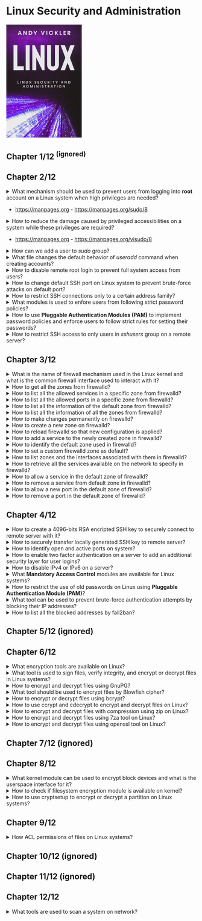 # Linux Security and Administration
<img src="../../../covers/linux-security-and-administration.jpg" width="200"/>

## Chapter 1/12 <sup>(ignored)</sup>


## Chapter 2/12

<details>
<summary>What mechanism should be used to prevent users from logging into <b>root</b> account on a Linux system when high privileges are needed?</summary>

> Using `sudo` accounts.
>
> ---
> **Resources**
> -
> ---
> **References**
> ---
</details>

* https://manpages.org - https://manpages.org/sudo/8

<details>
<summary>How to reduce the damage caused by privileged accessibilities on a system while these privileges are required?</summary>

> Using a limited access account and by separating fine grained privileges into activities, causes damage to whole system reduced.
>
> ---
> **Resources**
> -
> ---
> **References**
> ---
</details>

* https://manpages.org - https://manpages.org/visudo/8

<details>
<summary>How can we add a user to <i>sudo</i> group?</summary>

> On account creation:
>
> ```sh
> useradd -s /bin/bash -m -G sudo <username>
> ``````
>
> > After account creation:
>
> ```sh
> usermod -a -G sudo <username>
> ``````
>
> ---
> **Resources**
> -
> ---
> **References**
> - https://manpages.org - https://manpages.org/useradd/8
> ---
</details>


<details>
<summary>What file changes the default behavior of <i>useradd</i> command when creating accounts?</summary>

> ```sh
> /etc/login.defs
> ``````
>
> ---
> **Resources**
> -
> ---
> **References**
> - https://manpages.org - https://manpages.org/logindefs/5
---
</details>

<details>
<summary>How to disable remote root login to prevent full system access from users?</summary>

> **Description**
>
> Set following configuration variable to `no` in `sshd` configuration:
>
> ```sh
> sudoedit /etc/ssh/sshd_config
> ``````
>
> ```conf
> PermitRootLogin no
> ``````
>
> And restart `sshd.service` on `systemd`:
>
> ```sh
> sudo systemctl restart sshd.service
> ``````
>
> ---
> **Resources**
> -
> ---
> **References**
> - https://manpages.org - https://manpages.org/sshd_config/5
> ---
</details>

<details>
<summary>How to change default SSH port on Linux system to prevent brute-force attacks on default port?</summary>

> ```sh
> sudoedit /etc/ssh/sshd_config
> ``````
>
> ```conf
> Port 9292
> ``````
>
> ---
> **Resources**
> -
> ---
> **References**
> ---
</details>

<details>
<summary>How to restrict SSH connections only to a certain address family?</summary>

> ```sh
> sudoedit /etc/ssh/sshd_config
> ``````
>
> ```conf
> AddressFamily inet
> ``````
>
> ```sh
> sudo systemctl reload ssh
> ``````
>
> ---
> **Resources**
> -
>
> ---
> **References**
> ---
</details>

<details>
<summary>What modules is used to enfore users from following strict password policies?</summary>

> **Pluggable Authentication Modules (PAM)**
>
> **CentOS** and **Red Hat** distros already come with **PAM** enabled.
>
> *archlinux*
> ```sh
> sudo pacman -S pam
> ``````
>
> *debian*
> ```sh
> sudo apt install libpam-cracklib
> ``````
>
> ---
> **Resources**
> -

> **References**
> - https://manpages.org - https://manpages.org/pam/8
> ---
</details>

<details>
<summary>How to use <b>Pluggable Authentication Modules (PAM)</b> to implement password policies and enforce users to follow strict rules for setting their passwords?</summary>

> Configure **PAM** by editing following configuration file:
>
> ```sh
> sudoedit /etc/pam.d/passwd
> ``````
>
> Uncomment the line having following content:
>
> ```conf
> password required pam_cracklib.so difok=2 minlen=8 dcredit=2 ocredit=2 retry=3
> ``````
>
> * `difok`: check the number of characters used in the current password compared to previous one.
> * `minlen`: minimum length every password should have.
> * `dcredit`: the least number of numerals every password should have.
> * `ocredit`: the least number of special characters(?) every password should have.
> * `retry`: the number of times users can enter an incorrect password before getting locked.
>
> ---
> **Resources**
> -
>
> ---
> **References**
> - https://manpages.org - https://manpages.org/pamd/5
> - https://manpages.org - https://manpages.org/pamconf/5
> ---
</details>

<details>
<summary>How to restrict SSH access to only users in <i>sshusers</i> group on a remote server?</summary>

> **Description**
>
> Create a new group called `sshusers`:
>
> ```sh
> sudo groupadd sshusers
> ``````
>
> Add appropriate users to this group:
>
> ```sh
> sudo usermod -a -G sshusers <username>
> ``````
>
> Allow users of this group to login in `/etc/ssh/sshd_config` configuration file:
>
> ```sh
> AllowGroups sshusers
> ``````
>
> Restart `sshd.service`:
>
> ```sh
> sudo systemctl restart sshd.service
> ``````
>
> Using this configuration, a user who does not belong to this specific group
> will be prevented to access to the server over SSH; their passwords may be
> entered correctly, but they will not be given access. This reduces the chance
> of people hacking the server through brute force attacks.
>
> ---
> **Resources**
> -
>
> ---
> **References**
> - https://manpages.org - https://manpages.org/ssh/1
> - https://manpages.org - https://manpages.org/sshd/8
> - https://manpages.org - https://manpages.org/sshd_config/5
---
</details>

## Chapter 3/12

<details>
<summary>What is the name of firewall mechanism used in the Linux kernel and what is the common firewall interface used to interact with it?</summary>

> - `netfilter` is the Linux firewall implemented in kernel.
> - `iptables` is a simple firewall interface to `netfilter`.
> - `firewalld` is also a commonly used firewall interface to `netfilter`.
>
> *archlinux*
> ```sh
> sudo pacman -S iptables firewalld
> ``````
>
> Enable only one of interfaces:
>
> ```sh
> sudo systemctl enable --now firewalld
> ``````
>
> ---
> **Resources**
> -
> ---
> **References**
> ---
</details>

<details>
<summary>How to get all the zones from firewalld?</summary>

> **Description**
>
> ```sh
> firewall-cmd --get-zones
> ``````
>
> ---
> **Resources**
> -
> ---
> **References**
> ---
</details>

<details>
<summary>How to list all the allowed services in a specific zone from firewalld?</summary>

> **Description**
>
> ```sh
> sudo firewall-cmd --zone public --list-services
> ``````
>
> ---
> **Resources**
> -
> ---
> **References**
> ---
</details>

<details>
<summary>How to list all the allowed ports in a specific zone from firewalld?</summary>

> **Description**
>
> ```sh
> sudo firewall-cmd --zone public --list-ports
> ``````
>
> ---
> **Resources**
> -
> ---
> **References**
> ---
</details>

<details>
<summary>How to list all the information of the default zone from firewalld?</summary>

> **Description**
>
> ```sh
> sudo firewall-cmd --list-all
> ``````
>
> ---
> **Resources**
> -
>
> ---
> **References**
> ---
</details>

<details>
<summary>How to list all the information of all the zones from firewalld?</summary>

> ```sh
> sudo firewall-cmd --list-all-zones
> ``````
>
> ---
> **Resources**
> -
>
> ---
> **References**
> ---
</details>

<details>
<summary>How to make changes permanently on firewalld?</summary>

> Use `--permanent` optional argument to make changes take effect even after reboot.
>
> ---
> **Resources**
> -
> ---
> **References**
> ---
</details>

<details>
<summary>How to create a new zone on firewalld?</summary>

> **Description**
>
> ```sh
> sudo firewall-cmd --new-zone corp --permanent
> ``````
>
> ---
> **Resources**
> -
> ---
> **References**
> ---
</details>

<details>
<summary>How to reload firewalld so that new configuration is applied?</summary>

> **Description**
>
> ```sh
> sudo firewall-cmd --reload
> ``````
>
> ---
> **Resources**
> -
> ---
> **References**
> ---
</details>

<details>
<summary>How to add a service to the newly created zone in firewalld?</summary>

> **Description**
>
> ```sh
> sudo firewall-cmd --zone corp --add-service ssh --permanent
> sudo firewall-cmd --reload
> ``````
>
> ---
> **Resources**
> -
> ---
> **References**
> ---
</details>

<details>
<summary>How to identify the default zone used in firewalld?</summary>

> ```sh
> sudo firewall-cmd --get-default
> ``````
>
> ---
> **Resources**
> -
> ---
> **References**
> ---
</details>

<details>
<summary>How to set a custom firewalld zone as default?</summary>

> You should already allow `ssh` service in new zone to prevent losing access to the server once new zone was set to the interface.
>
> The firewalld will access the default zone for every command is used unless any other zone is specified.
>
> ```sh
> sudo firewall-cmd --change-interface <interface> --zone corp --permanent
> sudo firewall-cmd --set-default corp
> ``````
>
> ---
> **Resources**
> -
> ---
> **References**
> ---
</details>

<details>
<summary>How to list zones and the interfaces associated with them in firewalld?</summary>

> **Description**
>
> ```sh
> sudo firewall-cmd --get-active-zones
> ``````
>
> ---
> **Resources**
> -
> ---
> **References**
> ---
</details>

<details>
<summary>How to retrieve all the services available on the network to specify in firewalld?</summary>

> **Description**
>
> ```sh
> sudo firewall-cmd --get-services
> ``````
>
> ---
> **Resources**
> -
> ---
> **References**
> ---
</details>

<details>
<summary>How to allow a service in the default zone of firewalld?</summary>

> **Description**
>
> ```sh
> sudo systemctl enable --now <service>
> sudo firewall-cmd --add-service <service> --permanent
> sudo firewall-cmd --reload
> ``````
>
> ---
> **Resources**
> -
> ---
> **References**
> ---
</details>

<details>
<summary>How to remove a service from default zone in firewalld?</summary>

> ```sh
> sudo firewall-cmd --remove-service <service> --permanent
> sudo firewall-cmd --reload
> sudo systemctl disable --now <service>
> ``````
>
> ---
> **Resources**
> -
>
> ---
> **References**
> ---
</details>

<details>
<summary>How to allow a new port in the default zone of firewalld?</summary>

> ```sh
> sudo firewall-cmd --add-port 1622/tcp --permanent
> sudo firewall-cmd --reload
> ``````
>
> ---
> **Resources**
> -
> ---
> **References**
> ---
</details>

<details>
<summary>How to remove a port in the default zone of firewalld?</summary>

> **Description**
>
> ```sh
> sudo firewall-cmd --remove-port 1622/tcp --permanent
> sudo fierwall-cmd --reload
> ``````
>
> ---
> **Resources**
> -
>
> ---
> **References**
> ---
</details>

## Chapter 4/12

<details>
<summary>How to create a 4096-bits RSA encripted SSH key to securely connect to remote server with it?</summary>

> ```sh
> ssh-keygen -t rsa -b 4096 -C "user@domain.tld" -f ~/.ssh/user_rsa
> ``````
>
> ---
> **Resources**
> -
> ---
> **References**
> ---
</details>

<details>
<summary>How to securely transfer locally generated SSH key to remote server?</summary>

> ```sh
> ssh-copy-id -i ~/.ssh/user_rsa.pub -p <port> user@domain.tld
> ``````
>
> ---
> **Resources**
> -
>
> ---
> **References**
> ---
</details>

<details>
<summary>How to identify open and active ports on system?</summary>

> *deprecated*
> ```sh
> netstat -tuwlpn
> ``````
>
> *common*
> ```sh
> ss -tuwlpn
> ``````
>
> ---
> **Resources**
> -
> ---
> **References**
> ---
</details>

<details>
<summary>How to enable two factor authentication on a server to add an additional security layer for user logins?</summary>

> *archlinux*
> ```sh
> sudo pacman -S libpam-google-authenticator
> ``````
>
> *debian*
> ```sh
> sudo apt install libpam-google-authenticator
> ``````
>
> Setup a key:
>
> ```sh
> google-authenticator
> ``````
>
> Edit `sshd` service configuration:
>
> ```sh
> sudoedit /etc/ssh/sshd_config
> ``````
>
> ```conf
> UsePAM yes
> ChallengeResponseAuthentication yes
> ``````
>
> ```sh
> sudo systemctl reload sshd
> ``````
>
> Edit `pam` configuration:
>
> ```sh
> sudoedit /etc/pam.d/sshd
> ``````
>
> Add the following line:
>
> ```conf
> auth    required    pam_google_authenticator.so
> ``````
>
> ---
> **Resources**
> -
>
> ---
> **References**
> ---
</details>

<details>
<summary>How to disable IPv4 or IPv6 on a server?</summary>

> **Description**
>
> ```sh
> sudoedit /etc/sysconfig/network
> ``````
>
> ```conf
> NETWORKING_IPV6=no
> IPV6INIT=no
> ``````
>
> ---
> **Resources**
> -
> ---
> **References**
> ---
</details>

<details>
<summary>What <b>Mandatory Access Control</b> modules are available for Linux systems?</summary>

> ```sh
> sudo apt install selinux-basics selinux-policy-default auditd
> ``````
>
> ---
> **Resources**
> -
> ---
> **References**
> ---
</details>

<details>
<summary>How to restrict the use of old passwords on Linux using <b>Pluggable Authentication Module (PAM)</b>?</summary>

> Edit **PAM** configuration file:
>
> ```sh
> sudoedit /etc/pam.d/system-auth
> ``````
>
> Add following lines:
>
> ```conf
> auth    sufficient  pam_unix.so likeauth nullok
> password    sufficient  pam_unix.so nullok use_authtok sha256 shadow remember=5
> ``````
>
> ---
> **Resources**
> -
> ---
> **References**
> ---
</details>

<details>
<summary>What tool can be used to prevent brute-force authentication attempts by blocking their IP addresses?</summary>

> `fail2ban` tool blocks frequently attempted login attempts.
>
> *archlinux*
> ```sh
> sudo pacman -S fail2ban
> ``````
>
> Configure the service by copying sample config file:
>
> ```sh
> cp /etc/fail2ban/jail.conf /etc/fail2ban/jail.local
> sudoedit /etc/fail2ban/jail.local
> ``````
>
> ```conf
> [sshd]
> enabled = true
> port = ssh
> protocol = tcp
> filter = sshd
> logpath = /var/log/secure
> maxretry = 5
> findtime = 600
> bantime = 600
> ``````
>
> ```sh
> sudo systemctl restart fail2ban
> ``````
>
> ---
> **Resources**
> -
>
> ---
> **References**
> ---
</details>

<details>
<summary>How to list all the blocked addresses by fail2ban?</summary>

> ```sh
> sudo fail2ban-client status ssh
> ``````
>
> ---
> **Resources**
> -
> ---
> **References**
> ---
</details>

## Chapter 5/12 (ignored)


## Chapter 6/12

<details>
<summary>What encryption tools are available on Linux?</summary>

> * gpg
> * bcrypt
> * ccrypt
> * zip (4-zip)
> * 7za (7-zip)
> * openssl
>
> ---
> **Resources**
> -
> ---
> **References**
> ---
</details>

<details>
<summary>What tool is used to sign files, verify integrity, and encrypt or decrypt files in Linux systems?</summary>

> **GNU Privacy Guard** or **GnuPG**
>
> *archlinux*
> ```sh
> sudo pacman -S gnupg
> ``````
>
> *debian*
> ```sh
> sudo apt install gnupg
> ``````
>
> ---
> **Resources**
> -
>
> ---
> **References**
> - https://manpages.org - https://manpages.org/gnupg/7
> - https://manpages.org - https://manpages.org/gnupg/1
> - https://manpages.org - https://manpages.org/gnupg/1
> ---
</details>

<details>
<summary>How to encrypt and decrypt files using GnuPG?</summary>

> Encrypt:
>
> ```sh
> gpg -c <file>
> ``````
>
> Decrypt:
>
> ```sh
> gpg <file>
> ``````
>
> ---
> **Resources**
> -
> ---
> **References**
> ---
</details>

<details>
<summary>What tool should be used to encrypt files by Blowfish cipher?</summary>

> *archlinux*
> ```sh
> sudo pacman -S cryptsetup
> ``````
>
> *debian*
> ```sh
> sudo apt install bcrypt
> ``````
>
> ---
> **Resources**
> -
>
> ---
> **References**
> - https://manpages.org - https://manpages.org/bcrypt/1
---
</details>

<details>
<summary>How to encrypt or decrypt files using bcrypt?</summary>

> **Description**
>
> Encrypt:
>
> ```sh
> bcrypt <file>.ext
> ``````
>
> Decrypt:
>
> ```sh
> bcrypt <file>.bfe
> ``````
>
> ---
> **Resources**
> -
> ---
> **References**
> ---
</details>

<details>
<summary>How to use ccrypt and cdecrypt to encrypt and decrypt files on Linux?</summary>

> Encrypt:
>
> ```sh
> ccrypt <file>
> ``````
>
> Decrypt:
>
> ```sh
> cdecrypt <file>.cpt
> ``````
>
> ---
> **Resources**
> -
>
> ---
> **References**
> ---
</details>

<details>
<summary>How to encrypt and decrypt files with compression using zip on Linux?</summary>

> Encrypt:
>
> ```sh
> zip -p <pass> <output.zip> files...
> ``````
>
> Decrypt:
>
> ```sh
> unzip <output.zip>
> ``````
>
> ---
> **Resources**
> -
> ---
> **References**
> ---
</details>

<details>
<summary>How to encrypt and decrypt files using 7za tool on Linux?</summary>

> ```sh
> 7za a -t zip -p -mem=aes256 output.zip files...
> 7za output.zip
> ``````
>
> ---
> **Resources**
> -
> ---
> **References**
> ---
</details>

<details>
<summary>How to encrypt and decrypt files using openssl tool on Linux?</summary>

> ```sh
> openssl enc -aes-256-cbc -in file -out output.dat
> openssl enc -aes-256-cbc -d -in output.dat > file
> ``````
>
> ---
> **Resources**
> -
> ---
> **References**
> ---
</details>

## Chapter 7/12 (ignored)


## Chapter 8/12

<details>
<summary>What kernel module can be used to encrypt block devices and what is the userspace interface for it?</summary>

> **Description**
>
> dm-crypt
>
> *archlinux*
> ```sh
> sudo pacman -S cryptsetup
> ``````
>
> *debian*
> ```sh
> sudo apt install cryptset
> ``````
>
> ---
> **Resources**
> -
> ---
> **References**
> ---
</details>

<details>
<summary>How to check if filesystem encryption module is available on kernel?</summary>

> ```sh
> gunzip -c /proc/config.gz | grep CONFIG_DM_CRYPT
> ``````
>
> ---
> **Resources**
> -
> ---
> **References**
> ---
</details>

<details>
<summary>How to use cryptsetup to encrypt or decrypt a partition on Linux systems?</summary>

> ```sh
> cryptsetup --version
> cryptsetup open /dev/sda1 encrypted_partition
> cryptsetup close encrypted_partition
> ``````
>
> ---
> **Resources**
> -
>
> ---
> **References**
> ---
</details>

## Chapter 9/12

<details>
<summary>How ACL permissions of files on Linux systems?</summary>

> ```sh
> getfacl <file>
> setfacl -m u::r <file>
> setfacl -x m::rx <file>
> ``````
>
> ---
> **Resources**
> -
>
> ---
> **References**
> - https://manpages.org - https://manpages.org/acl/5
> - https://manpages.org - https://manpages.org/getfacl/1
> - https://manpages.org - https://manpages.org/setfacl/1
> - https://manpages.org - https://manpages.org/chacl/1
> ---
</details>

## Chapter 10/12 (ignored)


## Chapter 11/12 (ignored)


## Chapter 12/12

<details>
<summary>What tools are used to scan a system on network?</summary>

> **Description**
>
> - ping
> - traceroute
> - nmap
>
> ---
> **Resources**
> -
> ---
> **References**
> ---
</details>
